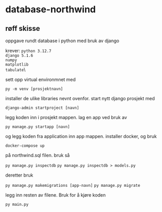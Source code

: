 # database-northwind
## røff skisse
oppgave rundt database i python med bruk av django

krever:
``python 3.12.7``\
``django 5.1.6``\
``numpy``\
``matplotlib``\
``tabulate``\

sett opp virtual environmnet med 

``py -m venv [prosjektnavn]``

installer de ulike libraries nevnt ovenfor.
start nytt django prosjekt med 

``django-admin startproject [navn]`` 

legg koden inn i prosjekt mappen. 
lag en app ved bruk av 

``py manage.py startapp [navn]``

og legg koden fra application inn app mappen. 
installer docker, og bruk 

``docker-compose up`` 

på northwind.sql filen. bruk så

``py manage.py inspectdb``
``py manage.py inspectdb > models.py``

deretter bruk

``py manage.py makemigrations [app-navn]``
``py manage.py migrate``

legg inn resten av filene. Bruk for å kjøre koden 

``py main.py``
